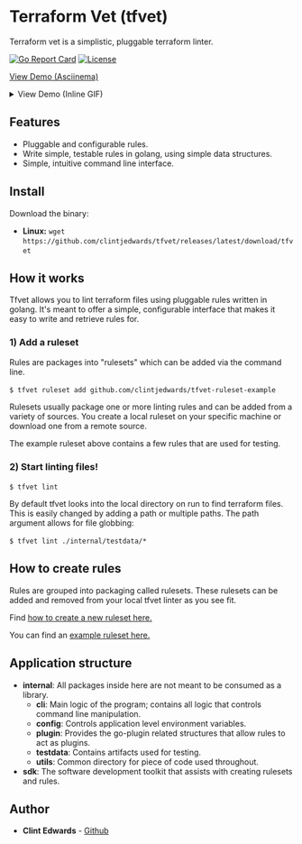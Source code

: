 # Terraform Vet (tfvet)

Terraform vet is a simplistic, pluggable terraform linter.

[![Go Report Card](https://goreportcard.com/badge/gojp/goreportcard)](https://goreportcard.com/report/github.com/clintjedwards/tfvet)
[![License](https://img.shields.io/badge/License-MIT-blue.svg)](https://github.com/clintjedwards/tfvet/blob/main/LICENSE)

[View Demo (Asciinema)](https://asciinema.org/a/Hij9QgWIFs909RxWXJLHPycmo)

<details>
<summary>View Demo (Inline GIF)</summary>

![Demo](demo.gif)

</details>

## Features

- Pluggable and configurable rules.
- Write simple, testable rules in golang, using simple data structures.
- Simple, intuitive command line interface.

## Install

Download the binary:

- **Linux:** `wget https://github.com/clintjedwards/tfvet/releases/latest/download/tfvet`

## How it works

Tfvet allows you to lint terraform files using pluggable rules written in golang. It's meant to offer
a simple, configurable interface that makes it easy to write and retrieve rules for.

### 1) Add a ruleset

Rules are packages into "rulesets" which can be added via the command line.

`$ tfvet ruleset add github.com/clintjedwards/tfvet-ruleset-example`

Rulesets usually package one or more linting rules and can be added from a variety of sources. You create
a local ruleset on your specific machine or download one from a remote source.

The example ruleset above contains a few rules that are used for testing.

### 2) Start linting files!

`$ tfvet lint`

By default tfvet looks into the local directory on run to find terraform files. This is easily changed by
adding a path or multiple paths. The path argument allows for file globbing:

`$ tfvet lint ./internal/testdata/*`

## How to create rules

Rules are grouped into packaging called rulesets. These rulesets can be added and removed from your local
tfvet linter as you see fit.

Find [how to create a new ruleset here.](sdk/README.md)

You can find an [example ruleset here.](https://github.com/clintjedwards/tfvet-ruleset-example)

## Application structure

- **internal**: All packages inside here are not meant to be consumed as a library.
  - **cli**: Main logic of the program; contains all logic that controls command line manipulation.
  - **config**: Controls application level environment variables.
  - **plugin**: Provides the go-plugin related structures that allow rules to act as plugins.
  - **testdata**: Contains artifacts used for testing.
  - **utils**: Common directory for piece of code used throughout.
- **sdk**: The software development toolkit that assists with creating rulesets and rules.

## Author

- **Clint Edwards** - [Github](https://github.com/clintjedwards)
